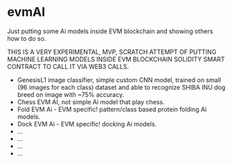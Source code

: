 # evmAI
Just putting some Ai models inside EVM blockchain and showing others how to do so. 

THIS IS A VERY EXPERIMENTAL, MVP, SCRATCH ATTEMPT OF PUTTING MACHINE LEARNING MODELS INSIDE EVM BLOCKCHAIN SOLIDITY SMART CONTRACT TO CALL IT VIA WEB3 CALLS. 

- GenesisL1 image classifier, simple custom CNN model, trained on small (96 images for each class) dataset and able to recognize SHIBA INU dog breed on image with ~75% accuracy. 
- Chess EVM AI, not simple Ai model that play chess. 
- Fold EVM Ai - EVM specific! pattern/class based protein folding Ai models. 
- Dock EVM Ai - EVM specific! docking Ai models.
- ...
- ...
- ...
- ...
